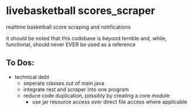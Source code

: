 # livebasketball scores_scraper
realtime basketball score scraping and notifications

it should be noted that this codebase is beyond terrible and, while, functional, should never EVER be used as a reference

## To Dos:
* technical debt
  * seperate classes out of main.java
  * integrate rest and scraper into one program
  * reduce code duplication, possibly by creating a core module
	* use jar resource access over direct file access where applicable
